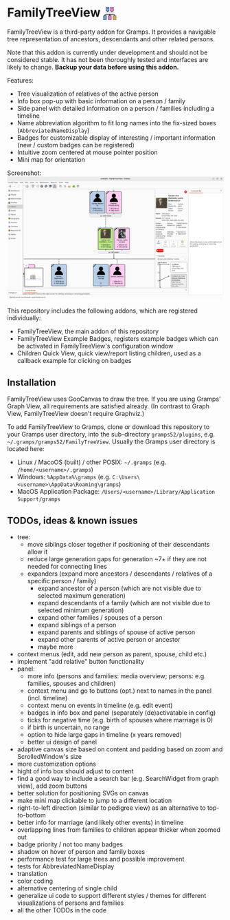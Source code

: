 # FamilyTreeView <img src="src/icons/gramps-family-tree-view.svg" alt="FamilyTreeView icon" height="30" style="vertical-align:bottom"/>

FamilyTreeView is a third-party addon for Gramps. It provides a navigable tree representation of ancestors, descendants and other related persons.

Note that this addon is currently under development and should not be considered stable. It has not been thoroughly tested and interfaces are likely to change. **Backup your data before using this addon.**

Features:
- Tree visualization of relatives of the active person
- Info box pop-up with basic information on a person / family
- Side panel with detailed information on a person / families including a timeline
- Name abbreviation algorithm to fit long names into the fix-sized boxes (`AbbreviatedNameDisplay`)
- Badges for customizable display of interesting / important information (new / custom badges can be registered)
- Intuitive zoom centered at mouse pointer position
- Mini map for orientation

Screenshot:
![screenshot](docs/media/screenshot.png)

This repository includes the following addons, which are registered individually:
- FamilyTreeView, the main addon of this repository
- FamilyTreeView Example Badges, registers example badges which can be activated in FamilyTreeView's configuration window
- Children Quick View, quick view/report listing children, used as a callback example for clicking on badges

## Installation
FamilyTreeView uses GooCanvas to draw the tree. If you are using Gramps' Graph View, all requirements are satisfied already. (In contrast to Graph View, FamilyTreeView doesn't require Graphviz.)

To add FamilyTreeView to Gramps, clone or download this repository to your Gramps user directory, into the sub-directory `gramps52/plugins`, e.g. `~/.gramps/gramps52/FamilyTreeView`. Usually the Gramps user directory is located here:
  - Linux / MacoOS (built) / other POSIX: `~/.gramps` (e.g. `/home/<username>/.gramps`)
  - Windows: `%AppData%\gramps` (e.g. `C:\Users\<username>\AppData\Roaming\gramps`)
  - MacOS Application Package: `/Users/<username>/Library/Application Support/gramps`

## TODOs, ideas & known issues
- tree:
  - move siblings closer together if positioning of their descendants allow it
  - reduce large generation gaps for generation ~7+ if they are not needed for connecting lines
  - expanders (expand more ancestors / descendants / relatives of a specific person / family)
    - expand ancestor of a person (which are not visible due to selected maximum generation)
    - expand descendants of a family (which are not visible due to selected minimum generation)
    - expand other families / spouses of a person
    - expand siblings of a person
    - expand parents and siblings of spouse of active person
    - expand other parents of active person or ancestor
    - maybe more
- context menus (edit, add new person as parent, spouse, child etc.)
- implement "add relative" button functionality
- panel:
  - more info (persons and families: media overview; persons: e.g. families, spouses and children)
  - context menu and go to buttons (opt.) next to names in the panel (incl. timeline)
  - context menu on events in timeline (e.g. edit event)
  - badges in info box and panel (separately (de)activatable in config)
  - ticks for negative time (e.g. birth of spouses where marriage is 0)
  - if birth is uncertain, no range
  - option to hide large gaps in timeline (x years removed)
  - better ui design of panel
- adaptive canvas size based on content and padding based on zoom and ScrolledWindow's size
- more customization options
- hight of info box should adjust to content
- find a good way to include a search bar (e.g. SearchWidget from graph view), add zoom buttons
- better solution for positioning SVGs on canvas
- make mini map clickable to jump to a different location
- right-to-left direction (similar to pedigree view) as an alternative to top-to-bottom
- better info for marriage (and likely other events) in timeline
- overlapping lines from families to children appear thicker when zoomed out
- badge priority / not too many badges
- shadow on hover of person and family boxes
- performance test for large trees and possible improvement
- tests for AbbreviatedNameDisplay
- translation
- color coding
- alternative centering of single child
- generalize ui code to support different styles / themes for different visualizations of persons and families
- all the other TODOs in the code
